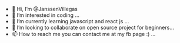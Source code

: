 - 👋 Hi, I’m @JanssenVillegas
- 👀 I’m interested in coding ...
- 🌱 I’m currently learning javascript and react js ...
- 💞️ I’m looking to collaborate on open source project for beginners...
- 📫 How to reach me  you can contact me at my fb page :) ...

<!---
JanssenVillegas/JanssenVillegas is a ✨ special ✨ repository because its `README.md` (this file) appears on your GitHub profile.
You can click the Preview link to take a look at your changes.
--->
